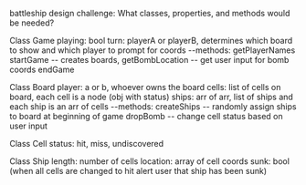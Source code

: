 battleship design challenge:
What classes, properties, and methods would be needed?

Class Game
  playing: bool
  turn: playerA or playerB, determines which board to show and which player to prompt for coords
  --methods:
    getPlayerNames
    startGame -- creates boards, 
    getBombLocation -- get user input for bomb coords
    endGame



Class Board
  player: a or b, whoever owns the board
  cells: list of cells on board, each cell is a node (obj with status)
  ships: arr of arr, list of ships and each ship is an arr of cells
  --methods:
    createShips -- randomly assign ships to board at beginning of game
    dropBomb -- change cell status based on user input


Class Cell
  status: hit, miss, undiscovered

Class Ship
  length: number of cells 
  location: array of cell coords
  sunk: bool (when all cells are changed to hit alert user that ship has been sunk)

